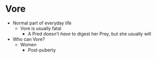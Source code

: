 <link
	rel="stylesheet"
	href="https://cdnjs.cloudflare.com/ajax/libs/github-markdown-css/5.8.1/github-markdown.min.css"
	integrity="sha512-BrOPA520KmDMqieeM7XFe6a3u3Sb3F1JBaQnrIAmWg3EYrciJ+Qqe6ZcKCdfPv26rGcgTrJnZ/IdQEct8h3Zhw=="
	crossorigin="anonymous"
	referrerpolicy="no-referrer"
/>
<script
	src="https://cdnjs.cloudflare.com/ajax/libs/marked/15.0.7/marked.min.js"
	integrity="sha512-rPuOZPx/WHMHNx2RoALKwiCDiDrCo4ekUctyTYKzBo8NGA79NcTW2gfrbcCL2RYL7RdjX2v9zR0fKyI4U4kPew=="
	crossorigin="anonymous"
	referrerpolicy="no-referrer"
>
</script>
<!--<style>body{font:20px"Verdana";}</style>-->

# Vore
- Normal part of everyday life
	- Vore is usually fatal
		- A Pred doesn't _have_ to digest her Prey, but she usually will
- Who can Vore?
	- Women
		- Post-puberty
